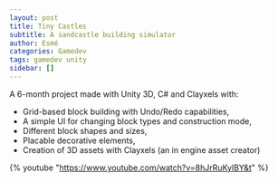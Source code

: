 ```yaml
---
layout: post
title: Tiny Castles
subtitle: A sandcastle building simulator
author: Esmé
categories: Gamedev
tags: gamedev unity
sidebar: []
---
```

A 6-month project made with Unity 3D, C# and Clayxels with:
- Grid-based block building with Undo/Redo capabilities,
- A simple UI for changing block types and construction mode,
- Different block shapes and sizes,
- Placable decorative elements,
- Creation of 3D assets with Clayxels (an in engine asset creator)

 {% youtube "https://www.youtube.com/watch?v=8hJrRuKylBY&t" %}
